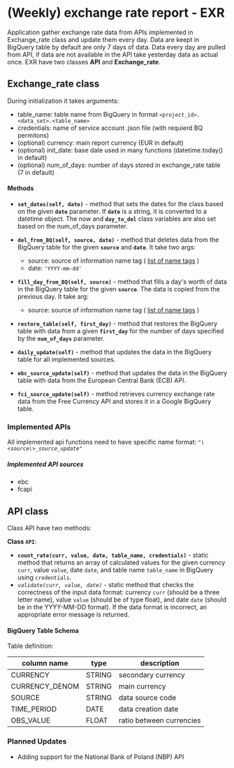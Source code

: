 # (Weekly) exchange rate report - EXR

Application gather exchange rate data from APIs implemented in Exchange_rate class and update them every day. Data are keept in BigQuery table by default are only 7 days of data.
Data every day are pulled from API, if data are not available in the API take yesterday data as actual once. EXR have two classes **API** and **Exchange_rate**.

## Exchange_rate class
During initialization it takes arguments: 

- table_name: table name from BigQuery in format `<project_id>.<data_set>.<table_name>` 
- credentials: name of service account .json file (with requierd BQ permitons) 
- (optional) currency: main report currency (EUR in default)
- (optional) init_date: base date used in many functions (datetime.today() in default)
- (optional) num_of_days: number of days stored in exchange_rate table (7 in default)


#### Methods

- **`set_dates(self, date)`** - method that sets the dates for the class based on the given **`date`** parameter.
  If **`date`** is a string, it is converted to a datetime object.
   The now and **`day_to_del`** class variables are also set based on the num_of_days parameter.

- **`del_from_BQ(self, source, date)`** - method that deletes data from the BigQuery table for the given **`source`** and **`date`**.
It take two args:
    - source: source of information name tag ( [list of name tags](#implemented-api-sources) )
    - date: `'YYYY-mm-dd'`

- **`fill_day_from_BQ(self, source)`** - method that fills a day's worth of data in the BigQuery table for the given **`source`**.
 The data is copied from the previous day. It take arg: 
    - source: source of information name tag ( [list of name tags](#implemented-api-sources) )

- **`restore_table(self, first_day)`** - method that restores the BigQuery table with data from a given **`first_day`**
 for the number of days specified by the **`num_of_days`** parameter.

- **`daily_update(self)`** - method that updates the data in the BigQuery table for all implemented sources.

- **`ebc_source_update(self)`** - method that updates the data in the BigQuery table with data from the European Central Bank (ECB) API.

- **`fci_source_update(self)`** - method retrieves currency exchange rate data from the Free Currency API and stores it in a Google BigQuery table.

### Implemented APIs
All implemented api functions need to have specific name format: *`"\<source\>_source_update"`*


##### Implemented API sources

- ebc
- fcapi

## API class

Class API have two methods:

**Class `API`**:
- **`count_rate(curr, value, date, table_name, credentials)`** - static method that returns an array of
 calculated values for the given currency `curr`, value `value`, date `date`,
  and table name `table_name` in BigQuery using `credentials`.
- _`validate(curr, value, date)`_ - static method that checks the correctness of the input data format:
 currency `curr` (should be a three letter name), value `value` (should be of type float),
  and date `date` (should be in the YYYY-MM-DD format). If the data format is incorrect,
   an appropriate error message is returned.



#### BigQuery Table Schema
Table definition:

| column name    | type      | description|
|----------------|-----------|------------|
| CURRENCY       | STRING    |        secondary currency    |
| CURRENCY_DENOM | STRING    |      main currency      |
| SOURCE         | STRING    |    data source code   |
| TIME_PERIOD    | DATE      |  data creation date    |
| OBS_VALUE      | FLOAT     |     ratio between currencies      |

### Planned Updates 
- Adding support for the National Bank of Poland (NBP) API
